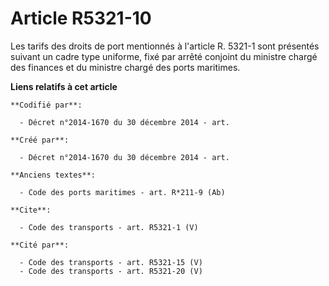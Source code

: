 # Article R5321-10

Les tarifs des droits de port mentionnés à l'article R. 5321-1 sont présentés suivant un cadre type uniforme, fixé par arrêté
conjoint du ministre chargé des finances et du ministre chargé des ports maritimes.

**Liens relatifs à cet article**

	**Codifié par**:

	  - Décret n°2014-1670 du 30 décembre 2014 - art.

	**Créé par**:

	  - Décret n°2014-1670 du 30 décembre 2014 - art.

	**Anciens textes**:

	  - Code des ports maritimes - art. R*211-9 (Ab)

	**Cite**:

	  - Code des transports - art. R5321-1 (V)

	**Cité par**:

	  - Code des transports - art. R5321-15 (V)
	  - Code des transports - art. R5321-20 (V)
